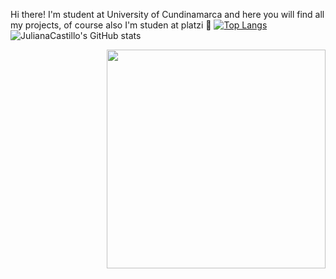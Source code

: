 Hi there! I'm student at University of Cundinamarca and here you will find all my projects, of course also I'm studen at platzi :green_heart:
[![Top Langs](https://github-readme-stats.vercel.app/api/top-langs/?username=jlianacastillo)](https://github.com/jlianacastillo/github-readme-stats)
![JulianaCastillo's GitHub stats](https://github-readme-stats.vercel.app/api?username=jlianacastillo&show_icons=true)


<img align="right" width="350" height="350" src="https://images.app.goo.gl/gWBxwAMyHKvP3mrPA">
